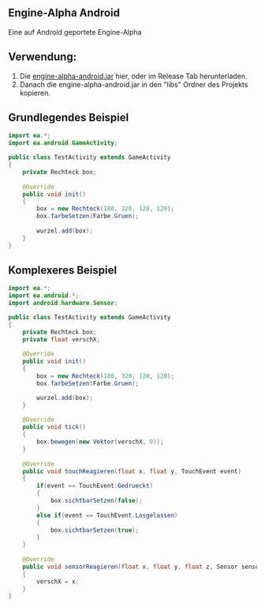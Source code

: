 ## Engine-Alpha Android
Eine auf Android geportete Engine-Alpha

## Verwendung:
1. Die [engine-alpha-android.jar](https://github.com/skatermichi/engine-alpha-android/releases/download/0.9/engine-alpha-android.jar) hier, oder im Release Tab herunterladen.
2. Danach die engine-alpha-android.jar in den "libs" Ordner des Projekts kopieren.

## Grundlegendes Beispiel
```java
import ea.*;
import ea.android.GameActivity;

public class TestActivity extends GameActivity 
{
	private Rechteck box;
	
	@Override
	public void init() 
	{
        box = new Rechteck(180, 320, 120, 120);
        box.farbeSetzen(Farbe.Gruen);
        
        wurzel.add(box);
	}
}
```

## Komplexeres Beispiel
```java
import ea.*;
import ea.android.*;
import android.hardware.Sensor;

public class TestActivity extends GameActivity 
{
	private Rechteck box;
	private float verschX;
	
    @Override
    public void init() 
    {
        box = new Rechteck(180, 320, 120, 120);
        box.farbeSetzen(Farbe.Gruen);

        wurzel.add(box);
    }
    
    @Override
    public void tick()
    {
    	box.bewegen(new Vektor(verschX, 0));
    }
    
    @Override
    public void touchReagieren(float x, float y, TouchEvent event)
	{
		if(event == TouchEvent.Gedrueckt)
		{
			box.sichtbarSetzen(false);
		}
		else if(event == TouchEvent.Losgelassen)
		{
			box.sichtbarSetzen(true);
		}
	}
	
    @Override
	public void sensorReagieren(float x, float y, float z, Sensor sensor)
	{
		verschX = x;
	}
}
```
